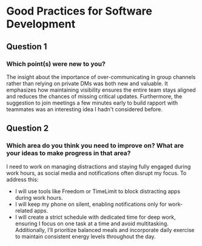 # Good Practices for Software Development

## Question 1 
### Which point(s) were new to you?
The insight about the importance of over-communicating in group channels rather than relying on private DMs was both new and valuable. It emphasizes how maintaining visibility ensures the entire team stays aligned and reduces the chances of missing critical updates. Furthermore, the suggestion to join meetings a few minutes early to build rapport with teammates was an interesting idea I hadn't considered before.

## Question 2 
### Which area do you think you need to improve on? What are your ideas to make progress in that area?
I need to work on managing distractions and staying fully engaged during work hours, as social media and notifications often disrupt my focus. To address this:
- I will use tools like Freedom or TimeLimit to block distracting apps during work hours.
- I will keep my phone on silent, enabling notifications only for work-related apps.
- I will create a strict schedule with dedicated time for deep work, ensuring I focus on one task at a time and avoid multitasking.
Additionally, I’ll prioritize balanced meals and incorporate daily exercise to maintain consistent energy levels throughout the day.
